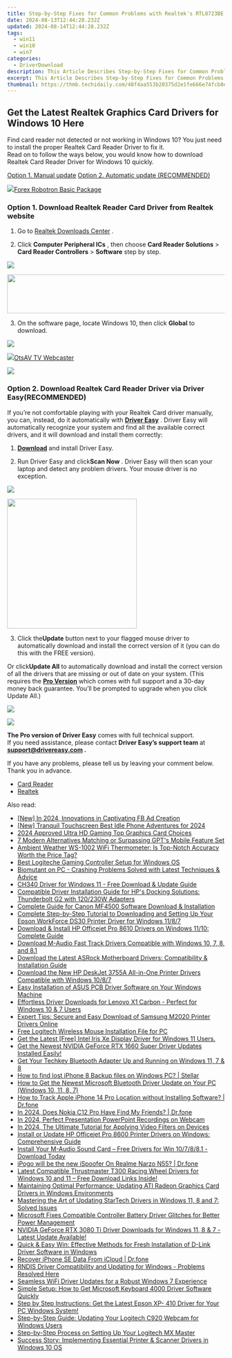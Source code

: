 ```yaml
---
title: Step-by-Step Fixes for Common Problems with Realtek's RTL8723BE Network Card Drivers
date: 2024-08-13T12:44:28.232Z
updated: 2024-08-14T12:44:28.232Z
tags:
  - win11
  - win10
  - win7
categories:
  - DriverDownload
description: This Article Describes Step-by-Step Fixes for Common Problems with Realtek's RTL8723BE Network Card Drivers
excerpt: This Article Describes Step-by-Step Fixes for Common Problems with Realtek's RTL8723BE Network Card Drivers
thumbnail: https://thmb.techidaily.com/48f4aa553b20375d2e1fe666e74fcb8eb031257aa3408ce619e341568a63ddba.jpg
---
```


## Get the Latest Realtek Graphics Card Drivers for Windows 10 Here

Find card reader not detected or not working in Windows 10? You just need to install the proper Realtek Card Reader Driver to fix it.  
 Read on to follow the ways below, you would know how to download Realtek Card Reader Driver for Windows 10 quickly.

[Option 1. Manual update](https://tools.techidaily.com/drivereasy/download/)
[Option 2. Automatic update (RECOMMENDED)](https://www.drivereasy.com/knowledge/realtek-card-reader-driver-download-easily-for-windows-10/#2)

<!-- affiliate ads begin -->
<a href="https://secure.2checkout.com/order/checkout.php?PRODS=4726960&QTY=1&AFFILIATE=108875&CART=1"><img src="https://secure.avangate.com/images/merchant/5f4f7141b65a730b4efb0e0d51f63e94/products/forexrobotronbox.gif" border="0">Forex Robotron Basic Package</a>
<!-- affiliate ads end -->
### **Option 1\. Download Realtek Reader Card Driver from Realtek website**

 1) Go to [Realtek Downloads Center](http://www.realtek.com/downloads/) .

 2) Click **Computer Peripheral ICs** , then choose **Card Reader Solutions**  \> **Card Reader Controllers**  \> **Software**  step by step.

![](https://images.drivereasy.com/wp-content/uploads/2017/01/11-4.png)
<!-- affiliate ads begin -->
<a href="https://mindmanager.sjv.io/c/5597632/1787667/20231" target="_top" id="1787667"><img src="//a.impactradius-go.com/display-ad/20231-1787667" border="0" alt="" width="728" height="90"/></a><img height="0" width="0" src="https://imp.pxf.io/i/5597632/1787667/20231" style="position:absolute;visibility:hidden;" border="0" />
<!-- affiliate ads end -->

 3) On the software page, locate Windows 10, then click **Global** to download.

![](https://images.drivereasy.com/wp-content/uploads/2017/02/2-8.png)
<!-- affiliate ads begin -->
<a href="https://otszone.ots7.com/order/checkout.php?PRODS=4713324&QTY=1&AFFILIATE=108875&CART=1"><img src="https://green.ots7.com/screenshots/OtsAV/OtsAVTV1.90-300x188.jpg" border="0">OtsAV TV Webcaster</a>
<!-- affiliate ads end -->

<!-- affiliate ads begin -->
<a href="https://shop.mondly.com/affiliate.php?ACCOUNT=ATISTUDI&AFFILIATE=108875&PATH=https%3A%2F%2Fwww.mondly.com%3FAFFILIATE%3D108875%26RESOURCE%3D%2BEducational%2B970x90%2B"><img src="https://secure.avangate.com/images/merchant/69c418c33ec2e1a4267fa9bb77fa1428/educational-970x90.gif" border="0"></a>
<!-- affiliate ads end -->
### **Option 2\. Download Realtek Card Reader Driver via Driver Easy(RECOMMENDED)**

 If you’re not comfortable playing with your Realtek Card driver manually, you can, instead, do it automatically with **[Driver Easy](https://tools.techidaily.com/drivereasy/download/)**  . Driver Easy will automatically recognize your system and find all the available correct drivers, and it will download and install them correctly:

 1) **[Download](https://tools.techidaily.com/drivereasy/download/)**  and install Driver Easy.

 2) Run Driver Easy and click**Scan Now** . Driver Easy will then scan your laptop and detect any problem drivers. Your mouse driver is no exception.

![](https://images.drivereasy.com/wp-content/uploads/2017/02/SCAN.jpg)
<!-- affiliate ads begin -->
<a href="https://coinrule.sjv.io/c/5597632/1958374/18409" target="_top" id="1958374"><img src="//a.impactradius-go.com/display-ad/18409-1958374" border="0" alt="" width="300" height="300"/></a><img height="0" width="0" src="https://imp.pxf.io/i/5597632/1958374/18409" style="position:absolute;visibility:hidden;" border="0" />
<!-- affiliate ads end -->

 3) Click the**Update** button next to your flagged mouse driver to automatically download and install the correct version of it (you can do this with the FREE version).

 Or click**Update All** to automatically download and install the correct version of all the drivers that are missing or out of date on your system. (This requires the **[Pro Version](https://tools.techidaily.com/drivereasy/download/)**  which comes with full support and a 30-day money back guarantee. You’ll be prompted to upgrade when you click Update All.)

![](https://images.drivereasy.com/wp-content/uploads/2017/02/Realtek-Card-Reader.jpg)
<!-- affiliate ads begin -->
<a href="https://store.massmailsoftware.com/order/checkout.php?PRODS=1047974&QTY=1&AFFILIATE=108875&CART=1"><img src="https://secure.avangate.com/images/merchant/dc87c13749315c7217cdc4ac692e704c/banera_for_partners-04_%281%29.jpg" border="0"></a>
<!-- affiliate ads end -->

**The Pro version of Driver Easy** comes with full technical support.  
 If you need assistance, please contact **Driver Easy’s support team** at **[support@drivereasy.com](https://tools.techidaily.com/drivereasy/download/) .**

 If you have any problems, please tell us by leaving your comment below. Thank you in advance.

* [Card Reader](https://tools.techidaily.com/drivereasy/download/)
* [Realtek](https://tools.techidaily.com/drivereasy/download/)

<ins class="adsbygoogle"
     style="display:block"
     data-ad-format="autorelaxed"
     data-ad-client="ca-pub-7571918770474297"
     data-ad-slot="1223367746"></ins>



<ins class="adsbygoogle"
     style="display:block"
     data-ad-client="ca-pub-7571918770474297"
     data-ad-slot="8358498916"
     data-ad-format="auto"
     data-full-width-responsive="true"></ins>

<span class="atpl-alsoreadstyle">Also read:</span>
<div><ul>
<li><a href="https://facebook-clips.techidaily.com/new-in-2024-innovations-in-captivating-fb-ad-creation/"><u>[New] In 2024, Innovations in Captivating FB Ad Creation</u></a></li>
<li><a href="https://digital-screen-recording.techidaily.com/new-tranquil-touchscreen-best-idle-phone-adventures-for-2024/"><u>[New] Tranquil Touchscreen  Best Idle Phone Adventures for 2024</u></a></li>
<li><a href="https://fox-info.techidaily.com/2024-approved-ultra-hd-gaming-top-graphics-card-choices/"><u>2024 Approved  Ultra HD Gaming  Top Graphics Card Choices</u></a></li>
<li><a href="https://tech-revival.techidaily.com/7-modern-alternatives-matching-or-surpassing-gpts-mobile-feature-set/"><u>7 Modern Alternatives Matching or Surpassing GPT's Mobile Feature Set</u></a></li>
<li><a href="https://buynow-reviews.techidaily.com/ambient-weather-ws-1002-wifi-thermometer-is-top-notch-accuracy-worth-the-price-tag/"><u>Ambient Weather WS-1002 WiFi Thermometer: Is Top-Notch Accuracy Worth the Price Tag?</u></a></li>
<li><a href="https://hardware-help.techidaily.com/best-logiteche-gaming-controller-setup-for-windows-os/"><u>Best Logiteche Gaming Controller Setup for Windows OS</u></a></li>
<li><a href="https://win-able.techidaily.com/biomutant-on-pc-crashing-problems-solved-with-latest-techniques-and-advice/"><u>Biomutant on PC - Crashing Problems Solved with Latest Techniques & Advice</u></a></li>
<li><a href="https://hardware-help.techidaily.com/ch340-driver-for-windows-11-free-download-and-update-guide/"><u>CH340 Driver for Windows 11 - Free Download & Update Guide</u></a></li>
<li><a href="https://hardware-help.techidaily.com/compatible-driver-installation-guide-for-hps-docking-solutions-thunderbolt-g2-with-120230w-adapters/"><u>Compatible Driver Installation Guide for HP's Docking Solutions: Thunderbolt G2 with 120/230W Adapters</u></a></li>
<li><a href="https://hardware-help.techidaily.com/complete-guide-for-canon-mf4500-software-download-and-installation/"><u>Complete Guide for Canon MF4500 Software Download & Installation</u></a></li>
<li><a href="https://hardware-help.techidaily.com/complete-step-by-step-tutorial-to-downloading-and-setting-up-your-epson-workforce-ds30-printer-driver-for-windows-1187/"><u>Complete Step-by-Step Tutorial to Downloading and Setting Up Your Epson WorkForce DS30 Printer Driver for Windows 11/8/7</u></a></li>
<li><a href="https://hardware-help.techidaily.com/download-and-install-hp-officejet-pro-8610-drivers-on-windows-1110-complete-guide/"><u>Download & Install HP Officejet Pro 8610 Drivers on Windows 11/10: Complete Guide</u></a></li>
<li><a href="https://hardware-help.techidaily.com/1722959378627-download-m-audio-fast-track-drivers-compatible-with-windows-10-7-8-and-81/"><u>Download M-Audio Fast Track Drivers Compatible with Windows 10, 7, 8, and 8.1</u></a></li>
<li><a href="https://hardware-help.techidaily.com/download-the-latest-asrock-motherboard-drivers-compatibility-and-installation-guide/"><u>Download the Latest ASRock Motherboard Drivers: Compatibility & Installation Guide</u></a></li>
<li><a href="https://hardware-help.techidaily.com/download-the-new-hp-deskjet-3755a-all-in-one-printer-drivers-compatible-with-windows-1087/"><u>Download the New HP DeskJet 3755A All-in-One Printer Drivers Compatible with Windows 10/8/7</u></a></li>
<li><a href="https://hardware-help.techidaily.com/easy-installation-of-asus-pcb-driver-software-on-your-windows-machine/"><u>Easy Installation of ASUS PCB Driver Software on Your Windows Machine</u></a></li>
<li><a href="https://hardware-help.techidaily.com/effortless-driver-downloads-for-lenovo-x1-carbon-perfect-for-windows-10-and-7-users/"><u>Effortless Driver Downloads for Lenovo X1 Carbon - Perfect for Windows 10 & 7 Users</u></a></li>
<li><a href="https://hardware-help.techidaily.com/expert-tips-secure-and-easy-download-of-samsung-m2020-printer-drivers-online/"><u>Expert Tips: Secure and Easy Download of Samsung M2020 Printer Drivers Online</u></a></li>
<li><a href="https://hardware-help.techidaily.com/free-logitech-wireless-mouse-installation-file-for-pc/"><u>Free Logitech Wireless Mouse Installation File for PC</u></a></li>
<li><a href="https://hardware-help.techidaily.com/get-the-latest-free-intel-iris-xe-display-driver-for-windows-11-users/"><u>Get the Latest [Free] Intel Iris Xe Display Driver for Windows 11 Users.</u></a></li>
<li><a href="https://hardware-help.techidaily.com/get-the-newest-nvidia-geforce-rtx-1660-super-driver-updates-installed-easily/"><u>Get the Newest NVIDIA GeForce RTX 1660 Super Driver Updates Installed Easily!</u></a></li>
<li><a href="https://hardware-help.techidaily.com/get-your-techkey-bluetooth-adapter-up-and-running-on-windows-11-7-and-8/"><u>Get Your Techkey Bluetooth Adapter Up and Running on Windows 11, 7 & 8</u></a></li>
<li><a href="https://blog-min.techidaily.com/how-to-find-lost-iphone-8-backup-files-on-windows-pc-stellar-by-stellar-data-recovery-ios-iphone-data-recovery/"><u>How to find lost iPhone 8 Backup files on Windows PC? | Stellar</u></a></li>
<li><a href="https://hardware-help.techidaily.com/how-to-get-the-newest-microsoft-bluetooth-driver-update-on-your-pc-windows-10-11-8-7/"><u>How to Get the Newest Microsoft Bluetooth Driver Update on Your PC (Windows 10, 11, 8, 7)</u></a></li>
<li><a href="https://ios-location-track.techidaily.com/how-to-track-apple-iphone-14-pro-location-without-installing-software-drfone-by-drfone-virtual-ios/"><u>How to Track Apple iPhone 14 Pro Location without Installing Software? | Dr.fone</u></a></li>
<li><a href="https://location-social.techidaily.com/in-2024-does-nokia-c12-pro-have-find-my-friends-drfone-by-drfone-virtual-android/"><u>In 2024, Does Nokia C12 Pro Have Find My Friends? | Dr.fone</u></a></li>
<li><a href="https://desktop-recording.techidaily.com/in-2024-perfect-presentation-powerpoint-recordings-on-webcam/"><u>In 2024, Perfect Presentation  PowerPoint Recordings on Webcam</u></a></li>
<li><a href="https://some-guidance.techidaily.com/in-2024-the-ultimate-tutorial-for-applying-video-filters-on-devices/"><u>In 2024, The Ultimate Tutorial for Applying Video Filters on Devices</u></a></li>
<li><a href="https://hardware-help.techidaily.com/install-or-update-hp-officejet-pro-8600-printer-drivers-on-windows-comprehensive-guide/"><u>Install or Update HP Officejet Pro 8600 Printer Drivers on Windows: Comprehensive Guide</u></a></li>
<li><a href="https://hardware-help.techidaily.com/1722967387911-install-your-m-audio-sound-card-free-drivers-for-win-107881-download-today/"><u>Install Your M-Audio Sound Card – Free Drivers for Win 10/7/8/8.1 - Download Today</u></a></li>
<li><a href="https://pokemon-go-android.techidaily.com/ipogo-will-be-the-new-ispoofer-on-realme-narzo-n55-drfone-by-drfone-virtual-android/"><u>iPogo will be the new iSpoofer On Realme Narzo N55? | Dr.fone</u></a></li>
<li><a href="https://hardware-help.techidaily.com/latest-compatible-thrustmaster-t300-racing-wheel-drivers-for-windows-10-and-11-free-download-links-inside/"><u>Latest Compatible Thrustmaster T300 Racing Wheel Drivers for Windows 10 and 11 – Free Download Links Inside!</u></a></li>
<li><a href="https://hardware-help.techidaily.com/maintaining-optimal-performance-updating-ati-radeon-graphics-card-drivers-in-windows-environments/"><u>Maintaining Optimal Performance: Updating ATI Radeon Graphics Card Drivers in Windows Environments</u></a></li>
<li><a href="https://hardware-help.techidaily.com/mastering-the-art-of-updating-startech-drivers-in-windows-11-8-and-7-solved-issues/"><u>Mastering the Art of Updating StarTech Drivers in Windows 11, 8 and 7: Solved Issues</u></a></li>
<li><a href="https://hardware-help.techidaily.com/microsoft-fixes-compatible-controller-battery-driver-glitches-for-better-power-management/"><u>Microsoft Fixes Compatible Controller Battery Driver Glitches for Better Power Management</u></a></li>
<li><a href="https://hardware-help.techidaily.com/1722956663668-nvidia-geforce-rtx-3080-ti-driver-downloads-for-windows-11-8-and-7-latest-update-available/"><u>NVIDIA GeForce RTX 3080 Ti Driver Downloads for Windows 11, 8 & 7 - Latest Update Available!</u></a></li>
<li><a href="https://hardware-help.techidaily.com/quick-and-easy-win-effective-methods-for-fresh-installation-of-d-link-driver-software-in-windows/"><u>Quick & Easy Win: Effective Methods for Fresh Installation of D-Link Driver Software in Windows</u></a></li>
<li><a href="https://review-topics.techidaily.com/recover-iphone-se-data-from-icloud-drfone-by-drfone-ios-data-recovery-ios-data-recovery/"><u>Recover iPhone SE Data From iCloud | Dr.fone</u></a></li>
<li><a href="https://hardware-help.techidaily.com/1722977638114-rndis-driver-compatibility-and-updating-for-windows-problems-resolved-here/"><u>RNDIS Driver Compatibility and Updating for Windows - Problems Resolved Here</u></a></li>
<li><a href="https://hardware-help.techidaily.com/seamless-wifi-driver-updates-for-a-robust-windows-7-experience/"><u>Seamless WiFi Driver Updates for a Robust Windows 7 Experience</u></a></li>
<li><a href="https://hardware-help.techidaily.com/simple-setup-how-to-get-microsoft-keyboard-4000-driver-software-quickly/"><u>Simple Setup: How to Get Microsoft Keyboard 4000 Driver Software Quickly</u></a></li>
<li><a href="https://hardware-help.techidaily.com/step-by-step-instructions-get-the-latest-epson-xp-410-driver-for-your-pc-windows-system/"><u>Step by Step Instructions: Get the Latest Epson XP- 410 Driver for Your PC Windows System!</u></a></li>
<li><a href="https://hardware-help.techidaily.com/step-by-step-guide-updating-your-logitech-c920-webcam-for-windows-users/"><u>Step-by-Step Guide: Updating Your Logitech C920 Webcam for Windows Users</u></a></li>
<li><a href="https://hardware-help.techidaily.com/step-by-step-process-on-setting-up-your-logitech-mx-master/"><u>Step-by-Step Process on Setting Up Your Logitech MX Master</u></a></li>
<li><a href="https://hardware-help.techidaily.com/success-story-implementing-essential-printer-and-scanner-drivers-in-windows-10-os/"><u>Success Story: Implementing Essential Printer & Scanner Drivers in Windows 10 OS</u></a></li>
</ul></div>
